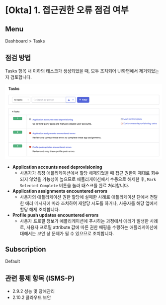 # [Okta] 1. 접근권한 오류 점검 여부

## Menu 
Dashboard > Tasks

## 점검 방법 
Tasks 항목 내 이하의 태스크가 생성되었을 때, 모두 조치되어 UI화면에서 제거되었는지 검토합니다. 

![Tasks](images/tasks.png)

- **Application accounts need deprovisioning**
    - 사용자가 특정 애플리케이션에서 할당 해제되었을 때 접근 권한이 제대로 회수되지 않았을 가능성이 높으므로 애플리케이션에서 수동으로 해제한 후, `Mark Selected Complete` 버튼을 눌러 태스크를 완료 처리합니다.  
- **Application assignments encountered errors**
    - 사용자의 애플리케이션 권한 할당에 실패한 사례로 애플리케이션 단에서 전달한 에러 메시지에 따라 조치하여 재할당 시도를 하거나, 사용자를 해당 앱에서 할당 해제 조치합니다.  
- **Profile push updates encountered errors**
    - 사용자 프로필 정보가 애플리케이션에 푸시하는 과정에서 에러가 발생한 사례로, 사용자 프로필 attribute 값에 따른 권한 매핑을 수행하는 애플리케이션에 대해서는 보안 상 문제가 될 수 있으므로 조치합니다. 

## Subscription 
Default 

## 관련 통제 항목 (ISMS-P)
- 2.9.2 성능 및 장애관리
- 2.10.2 클라우드 보안